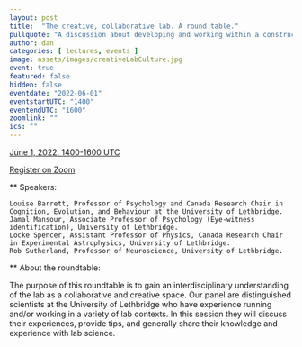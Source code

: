 ```yaml
---
layout: post
title:  "The creative, collaborative lab. A round table."
pullquote: "A discussion about developing and working within a constructive and collaborative lab culture."
author: dan
categories: [ lectures, events ]
image: assets/images/creativeLabCulture.jpg
event: true
featured: false
hidden: false
eventdate: "2022-06-01"
eventstartUTC: "1400"
eventendUTC: "1600"
zoomlink: ""
ics: ""
---
```


[June 1, 2022. 1400-1600 UTC](https://www.timeanddate.com/worldclock/meetingdetails.html?year=2022&month=6&day=1&hour=14&min=0&sec=0&p1=137&p2=75&p3=179&p4=136&p5=195&p6=53&p7=771&p8=196&p9=240&p10=264)

[Register on Zoom](https://us06web.zoom.us/meeting/register/tZclcu-hrjMpEtAZP46gQe81L2r9ijE0XSb5)

** Speakers:

    Louise Barrett, Professor of Psychology and Canada Research Chair in Cognition, Evolution, and Behaviour at the University of Lethbridge.
    Jamal Mansour, Associate Professor of Psychology (Eye-witness identification), University of Lethbridge.
    Locke Spencer, Assistant Professor of Physics, Canada Research Chair in Experimental Astrophysics, University of Lethbridge.
    Rob Sutherland, Professor of Neuroscience, University of Lethbridge.

** About the roundtable:

The purpose of this roundtable is to gain an interdisciplinary understanding of the lab as a collaborative and creative space. Our panel are distinguished scientists at the University of Lethbridge who have experience running and/or working in a variety of lab contexts. In this session they will discuss their experiences, provide tips, and generally share their knowledge and experience with lab science.
